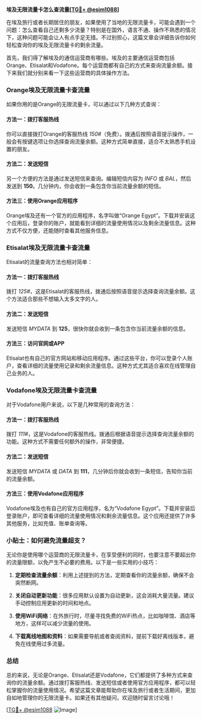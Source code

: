 **埃及无限流量卡怎么查流量[[TG💪+ @esim1088](https://t.me/s/esim1088)]**

在埃及旅行或者长期居住的朋友，如果使用了当地的无限流量卡，可能会遇到一个问题：怎么查看自己还剩多少流量？特别是在国外，语言不通、操作不熟悉的情况下，这种问题可能会让人有点手足无措。不过别担心，这篇文章会详细告诉你如何轻松查询你的埃及无限流量卡的剩余流量。

首先，我们得了解埃及的通信运营商有哪些。埃及的主要通信运营商包括Orange、Etisalat和Vodafone。每个运营商都有自己的方式来查询流量余额。接下来我们就分别来看一下这些运营商的具体操作方法。

### Orange埃及无限流量卡查流量

如果你用的是Orange的无限流量卡，可以通过以下几种方式查询：

#### 方法一：拨打客服热线
你可以直接拨打Orange的客服热线 *150#*（免费）。拨通后按照语音提示操作，一般会有按键选项让你选择查询流量余额。这种方式简单直接，适合不太熟悉手机设置的朋友。

#### 方法二：发送短信
另一个方便的方法是通过发送短信来查询。编辑短信内容为 *INFO* 或 *BAL*，然后发送到 **150**。几分钟内，你会收到一条包含你当前流量余额的短信。

#### 方法三：使用Orange应用程序
Orange埃及还有一个官方的应用程序，名字叫做“Orange Egypt”。下载并安装这个应用后，登录你的账户，就能看到详细的流量使用情况以及剩余流量信息。这种方式不仅方便，还能随时查看其他服务信息。

### Etisalat埃及无限流量卡查流量

Etisalat的流量查询方法也相对简单：

#### 方法一：拨打客服热线
拨打 *125#*，这是Etisalat的客服热线，拨通后按照语音提示选择查询流量余额。这个方法适合那些不想输入太多文字的人。

#### 方法二：发送短信
发送短信 *MYDATA* 到 **125**，很快你就会收到一条包含你当前流量余额的信息。

#### 方法三：访问官网或APP
Etisalat也有自己的官方网站和移动应用程序。通过这些平台，你可以登录个人账户，查看详细的流量使用记录和剩余流量信息。这种方式尤其适合喜欢在线管理自己业务的人。

### Vodafone埃及无限流量卡查流量

对于Vodafone用户来说，以下是几种常用的查询方法：

#### 方法一：拨打客服热线
拨打 *111#*，这是Vodafone的客服热线。拨通后根据语音提示选择查询流量余额的功能。这种方式不需要任何额外的操作，非常便捷。

#### 方法二：发送短信
发送短信 *MYDATA* 或 *DATA* 到 **111**，几分钟后你就会收到一条短信，告知你当前的流量余额。

#### 方法三：使用Vodafone应用程序
Vodafone埃及也有自己的官方应用程序，名为“Vodafone Egypt”。下载并安装后登录账户，即可查看详细的流量使用情况和剩余流量信息。这个应用还提供了许多其他服务，比如充值、账单查询等。

### 小贴士：如何避免流量超支？

无论你是使用哪个运营商的无限流量卡，在享受便利的同时，也要注意不要超出你的流量限额，以免产生不必要的费用。以下是一些实用的小技巧：

1. **定期检查流量余额**：利用上述提到的方法，定期查看你的流量余额，确保不会突然断网。
   
2. **关闭自动更新功能**：很多应用默认设置为自动更新，这会消耗大量流量。建议手动控制应用更新的时间和地点。

3. **使用WiFi网络**：在外旅行时，尽量寻找免费的WiFi热点，比如咖啡馆、酒店等地方，这样可以减少流量的使用。

4. **下载离线地图和资料**：如果需要导航或者查阅资料，提前下载好离线版本，避免在线使用过多流量。

### 总结

总的来说，无论是Orange、Etisalat还是Vodafone，它们都提供了多种方式来查询你的流量余额。通过拨打客服热线、发送短信或者使用官方应用程序，都可以轻松掌握你的流量使用情况。希望这篇文章能帮助你在埃及旅行或者生活期间，更加自如地管理你的无限流量卡。如果还有其他疑问，欢迎随时留言讨论哦！

[[TG💪+ @esim1088](https://t.me/s/esim1088) ![Image](https://i.postimg.cc/4NQfJmqS/Snipaste-2025-05-13-00-14-12.png)]